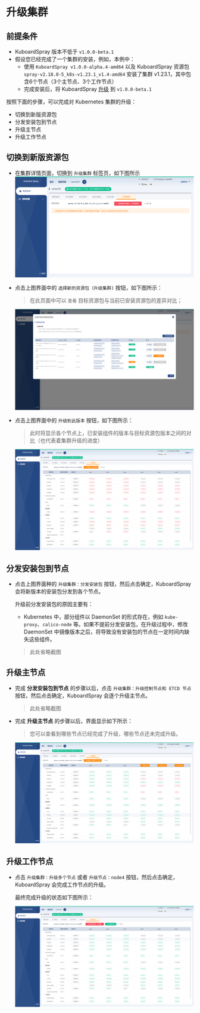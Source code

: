 ---
---

# 升级集群

## 前提条件

* KuboardSpray 版本不低于 `v1.0.0-beta.1`
* 假设您已经完成了一个集群的安装，例如，本例中：
  * 使用 `KuboardSpray v1.0.0-alpha.4-amd64` 以及 KuboardSpray 资源包 `spray-v2.18.0-5_k8s-v1.23.1_v1.4-amd64` 安装了集群 v1.23.1，其中包含6个节点（3个主节点、3个工作节点）
  * 完成安装后，将 KuboardSpray [升级](/support/change-log/v1.md) 到 `v1.0.0-beta.1`

按照下面的步骤，可以完成对 Kubernetes 集群的升级：
* 切换到新版资源包
* 分发安装包到节点
* 升级主节点
* 升级工作节点

## 切换到新版资源包

* 在集群详情页面，切换到 `升级集群` 标签页，如下图所示
  ![KuboardSpray升级Kubernetes集群](./upgrade.assets/upgrade-01.png)

* 点击上图界面中的 `选择新的资源包（升级集群)` 按钮，如下图所示：
  
  > 在此页面中可以 `查看` 目标资源包与当前已安装资源包的差异对比；

  ![KuboardSpray升级Kubernetes集群](./upgrade.assets/upgrade-02.png)

* 点击上图界面中的 `升级到此版本` 按钮，如下图所示：

  > 此时将显示各个节点上，已安装组件的版本与目标资源包版本之间的对比（也代表着集群升级的进度）

  ![KuboardSpray升级Kubernetes集群](./upgrade.assets/upgrade-03.png)



## 分发安装包到节点

* 点击上图界面种的 `升级集群：分发安装包` 按钮，然后点击确定，KuboardSpray 会将新版本的安装包分发到各个节点。

  升级前分发安装包的原因主要有：
  * Kubernetes 中，部分组件以 DaemonSet 的形式存在，例如 `kube-proxy`、`calico-node` 等。如果不提前分发安装包，在升级过程中，修改 DaemonSet 中镜像版本之后，将导致没有安装包的节点在一定时间内缺失这些组件。

  > 此处省略截图

## 升级主节点

* 完成 **分发安装包到节点** 的步骤以后，点击 `升级集群：升级控制节点和 ETCD 节点` 按钮，然后点击确定，KuboardSpray 会逐个升级主节点。

  > 此处省略截图

* 完成 **升级主节点** 的步骤以后，界面显示如下所示：

  > 您可以查看到哪些节点已经完成了升级，哪些节点还未完成升级。

  ![KuboardSpray升级Kubernetes集群](./upgrade.assets/upgrade-06.png)

## 升级工作节点

* 点击 `升级集群：升级多个节点` 或者 `升级节点：node4` 按钮，然后点击确定，KuboardSpray 会完成工作节点的升级。

  最终完成升级的状态如下图所示：

  ![KuboardSpray升级Kubernetes集群](./upgrade.assets/upgrade-09.png)